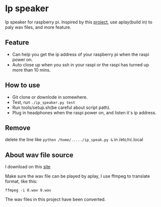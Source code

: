 # Ip speaker

Ip speaker for raspberry pi.
Inspired by this [project](https://github.com/ma6174/speak_raspi_ip), use aplay(build in) to paly wav files, and more feature.

## Feature

* Can help you get the ip address of your raspberry pi when the raspi power on.
* Auto close up when you ssh in your raspi or the raspi has turned up more than 10 mins.

## How to use

* Git clone or downlode in somewhere.
* Test, run ```./ip_speaker.py test```
* Run tools/setup.sh(be careful about script path).
* Plug in headphones when the raspi power on, and listen it`s ip address.

## Remove
delete the line like ```python /home/...../ip_speak.py &``` in /etc/rc.local

## About wav file source

I download on this [site](https://evolution.voxeo.com/library/audio/prompts/numbers/index.jsp)

Make sure the wav file can be played by aplay, I use ffmpeg to translate format, like this:

```shell
ffmpeg -i 0.wav 0.wav
```

The wav files in this project have been converted.
